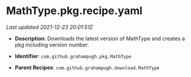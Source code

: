 # MathType.pkg.recipe.yaml

_Last updated 2021-12-23 20:01:51Z_

- **Description**: Downloads the latest version of MathType and creates a pkg including version number.

- **Identifier**: `com.github.grahampugh.pkg.MathType`

- **Parent Recipes**: `com.github.grahampugh.download.MathType`
